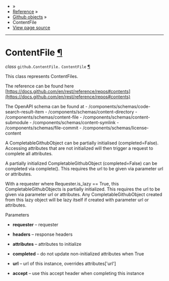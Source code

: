 - »
- [Reference](https://pygithub.readthedocs.io/en/stable/reference.html) »
- [Github objects](https://pygithub.readthedocs.io/en/stable/github_objects.html) »
- ContentFile
- [View page source](https://pygithub.readthedocs.io/en/stable/_sources/github_objects/ContentFile.rst.txt)

* * *

# ContentFile [¶](https://pygithub.readthedocs.io/en/stable/github_objects/ContentFile.html\#contentfile "Permalink to this headline")

_class_ `github.ContentFile.` `ContentFile` [¶](https://pygithub.readthedocs.io/en/stable/github_objects/ContentFile.html#github.ContentFile.ContentFile "Permalink to this definition")

This class represents ContentFiles.

The reference can be found here
[https://docs.github.com/en/rest/reference/repos#contents](https://docs.github.com/en/rest/reference/repos#contents)

The OpenAPI schema can be found at
\- /components/schemas/code-search-result-item
\- /components/schemas/content-directory
\- /components/schemas/content-file
\- /components/schemas/content-submodule
\- /components/schemas/content-symlink
\- /components/schemas/file-commit
\- /components/schemas/license-content

A CompletableGithubObject can be partially initialised (completed=False). Accessing attributes that are not
initialized will then trigger a request to complete all attributes.

A partially initialized CompletableGithubObject (completed=False) can be completed
via complete(). This requires the url to be given via parameter url or attributes.

With a requester where Requester.is\_lazy == True, this CompletableGithubObjects is
partially initialized. This requires the url to be given via parameter url or attributes.
Any CompletableGithubObject created from this lazy object will be lazy itself if created with
parameter url or attributes.

Parameters

- **requester** – requester

- **headers** – response headers

- **attributes** – attributes to initialize

- **completed** – do not update non-initialized attributes when True

- **url** – url of this instance, overrides attributes\['url'\]

- **accept** – use this accept header when completing this instance